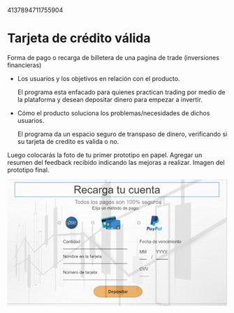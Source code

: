 4137894711755904

# Tarjeta de crédito válida

Forma de pago o recarga de billetera de una pagina de trade (inversiones financieras)

* Los usuarios y los objetivos en relación con el producto.

  El programa esta enfacado para quienes practican trading por medio de la plataforma y desean depositar
  dinero para empezar a invertir. 

* Cómo el producto soluciona los problemas/necesidades de dichos usuarios.

  El programa da un espacio seguro de transpaso de dinero, verificando si su tarjeta de credito es valida o no.

Luego colocarás la foto de tu primer prototipo en papel.
Agregar un resumen del feedback recibido indicando las mejoras a realizar.
Imagen del prototipo final.

![The San Juan Mountains are beautiful!](/imagenes/prototipo.png "San Juan Mountains")